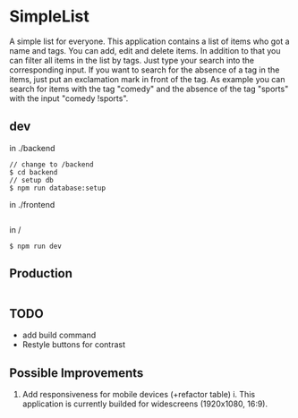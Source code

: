 # SimpleList
A simple list for everyone.
This application contains a list of items who got a name and tags. You can add, edit and delete items.
In addition to that you can filter all items in the list by tags. Just type your search into the corresponding input.
If you want to search for the absence of a tag in the items, just put an exclamation mark in front of the tag.
As example you can search for items with the tag "comedy" and the absence of the tag "sports" with the input "comedy !sports".

## dev
in ./backend
```
// change to /backend
$ cd backend
// setup db
$ npm run database:setup
```
in ./frontend
```
```

in /
```
$ npm run dev
```

## Production
```
```

## TODO
- add build command
- Restyle buttons for contrast

## Possible Improvements
1. Add responsiveness for mobile devices (+refactor table)
  i. This application is currently builded for widescreens (1920x1080, 16:9).